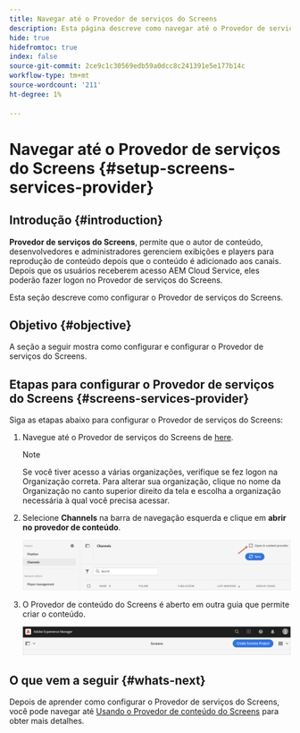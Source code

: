 ```yaml
---
title: Navegar até o Provedor de serviços do Screens
description: Esta página descreve como navegar até o Provedor de serviços do Screens.
hide: true
hidefromtoc: true
index: false
source-git-commit: 2ce9c1c30569edb59a0dcc8c241391e5e177b14c
workflow-type: tm+mt
source-wordcount: '211'
ht-degree: 1%

---
```



# Navegar até o Provedor de serviços do Screens {#setup-screens-services-provider}

## Introdução {#introduction}

**Provedor de serviços do Screens**, permite que o autor de conteúdo, desenvolvedores e administradores gerenciem exibições e players para reprodução de conteúdo depois que o conteúdo é adicionado aos canais. Depois que os usuários receberem acesso AEM Cloud Service, eles poderão fazer logon no Provedor de serviços do Screens.

Esta seção descreve como configurar o Provedor de serviços do Screens.


## Objetivo {#objective}

A seção a seguir mostra como configurar e configurar o Provedor de serviços do Screens.

## Etapas para configurar o Provedor de serviços do Screens {#screens-services-provider}

Siga as etapas abaixo para configurar o Provedor de serviços do Screens:

1. Navegue até o Provedor de serviços do Screens de [here](https://experience.adobe.com/screens).

   >[!NOTE]
   >Se você tiver acesso a várias organizações, verifique se fez logon na Organização correta. Para alterar sua organização, clique no nome da Organização no canto superior direito da tela e escolha a organização necessária à qual você precisa acessar.

1. Selecione **Channels** na barra de navegação esquerda e clique em **abrir no provedor de conteúdo**.

   ![imagem](/help/screens-cloud/assets/configure/configure-screens1.png)

1. O Provedor de conteúdo do Screens é aberto em outra guia que permite criar o conteúdo.

   ![imagem](/help/screens-cloud/assets/configure/configure-screens2.png)

## O que vem a seguir {#whats-next}

Depois de aprender como configurar o Provedor de serviços do Screens, você pode navegar até [Usando o Provedor de conteúdo do Screens](/help/screens-cloud/configuring/using-screens-content-provider.md) para obter mais detalhes.

